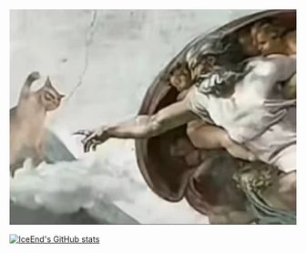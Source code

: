 
<div align=center>
  <img src="./meme.jpg">
</div>

[![IceEnd's GitHub stats](https://github-immortality.vercel.app/api?username=iceend)](https://github.com/IceEnd)

<!--
**BottlePeng/bottlepeng** is a ✨ _special_ ✨ repository because its `README.md` (this file) appears on your GitHub profile.

Here are some ideas to get you started:

- 🔭 I’m currently working on ...
- 🌱 I’m currently learning ...
- 👯 I’m looking to collaborate on ...
- 🤔 I’m looking for help with ...
- 💬 Ask me about ...
- 📫 How to reach me: ...
- 😄 Pronouns: ...
- ⚡ Fun fact: ...
-->
